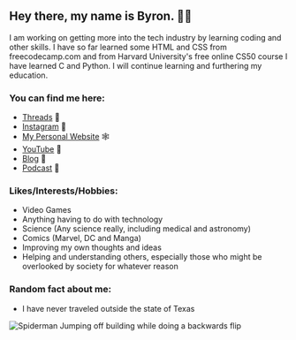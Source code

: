 ## Hey there, my name is Byron. 👋🏽

I am working on getting more into the tech industry by learning coding and other skills. I have so far learned some HTML and CSS from freecodecamp.com and from Harvard University's free online CS50 course I have learned C and Python. I will continue learning and furthering my education.

### You can find me here:
* [Threads](https://www.threads.net/@byroncwrightjr) 🧵
* [Instagram](https://www.instagram.com/byroncwrightjr) 📸
* [My Personal Website](https://byronwrightjr.com) 🕸
* [YouTube](https://www.youtube.com/channel/UCH_dEUH3rm29_7laJAGRS6w) 🎥
* [Blog](https://medium.com/@byronwrightjr) 📝
* [Podcast](https://open.spotify.com/show/0hVsGy9BZVMe8vGY0jqG4g?si=da48e152627f47ae) 🎤

### Likes/Interests/Hobbies:
* Video Games
* Anything having to do with technology
* Science (Any science really, including medical and astronomy)
* Comics (Marvel, DC and Manga)
* Improving my own thoughts and ideas
* Helping and understanding others, especially those who might be overlooked by society for whatever reason

### Random fact about me:
* I have never traveled outside the state of Texas

![Spiderman Jumping off building while doing a backwards flip](https://media1.giphy.com/media/l46C5YyhNUlhFLlio/giphy.gif?cid=790b7611df538b7cde8e1da81dbf01e0500ed0304bd8c917&rid=giphy.gif&ct=g) 
